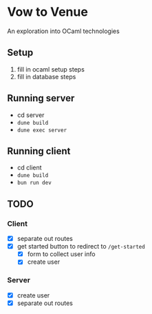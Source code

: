 # Vow to Venue
An exploration into OCaml technologies

## Setup
1. fill in ocaml setup steps
2. fill in database steps

## Running server
* cd server
* `dune build`
* `dune exec server`

## Running client
* cd client
* `dune build`
* `bun run dev`

## TODO
### Client
- [x] separate out routes
- [x] get started button to redirect to `/get-started`
    - [x] form to collect user info
    - [x] create user
### Server
- [x] create user
- [x] separate out routes
